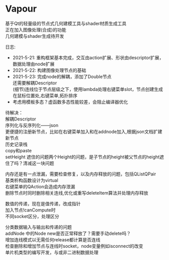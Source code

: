 # Vapour
基于Qt的轻量级的节点式几何建模工具与shader材质生成工具  
正在加入图像处理(合成)的功能  
几何建模与shader生成待开发  

日志:  
* 2021-5-21: 重构框架基本完成，交互由action扩展、形状由descriptor扩展，数据处理由node扩展  
* 2021-5-22: 构建图像处理节点的基础  
* 2021-5-23: 完成node的解耦，添加了Double节点  
还需要解耦Descriptor  
(细节)连线位于节点层级之下，使用lambda处理右键菜单slot，节点创建生成在鼠标位置处,右键菜单,拓扑排序  
* 考虑用模板多态？虚函数多态性能较差，会阻止编译器优化



待解决：  
解耦Descriptor  
序列化与反序列化——json  
更便捷的注册新节点，比如在右键菜单加入和在addnode加入,根据json文档扩建新节点  
历史记录栈  
copy和paste  
setHeight 遮住的问题两个Height的问题，是子节点的height被父节点的height遮住了吗？清减这一块问题  

内存还是有一点泄漏，需要检查修复，以及内存释放的问题，包括QListQPair  
基类析构函数设计为virtual  
右键菜单的QAction会造成内存泄漏   
删除节点时同时删除相关连线,优化或重写deleteItem算法并处理内存释放  

数值的传递，现在是值传递，改成指针  
加入节点!canCompute时  
不同socket区分，处理区分  

分类数据输入与输出和传递的问题  
addNode 中的Node new是否正常释放了？需要手动delete吗？  
增加连线模式以无需任何release都计算是否连线  
检查删除和增加节点与连线时socket，node变量例如isconnect的改变  
单片机类型的编写开发，与或非二进制数据处理  
